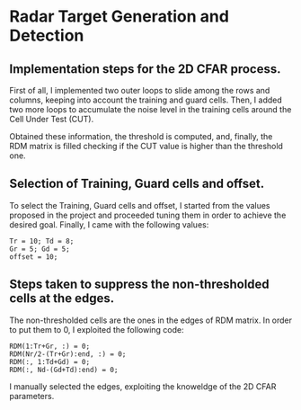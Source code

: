 
# Radar Target Generation and Detection

## Implementation steps for the 2D CFAR process.
First of all, I implemented two outer loops to slide among the rows and columns,
keeping into account the training and guard cells. Then, I added two more loops
to accumulate the noise level in the training cells around the Cell Under Test (CUT).

Obtained these information, the threshold is computed, and, finally, the RDM matrix
is filled checking if the CUT value is higher than the threshold one.



## Selection of Training, Guard cells and offset.
To select the Training, Guard cells and offset, I started from the values proposed
in the project and proceeded tuning them in order to achieve the desired goal.
Finally, I came with the following values:
````
Tr = 10; Td = 8;
Gr = 5; Gd = 5;
offset = 10;
````

## Steps taken to suppress the non-thresholded cells at the edges.
The non-thresholded cells are the ones in the edges of RDM matrix. 
In order to put them to 0, I exploited the following code:

````
RDM(1:Tr+Gr, :) = 0;
RDM(Nr/2-(Tr+Gr):end, :) = 0;
RDM(:, 1:Td+Gd) = 0;
RDM(:, Nd-(Gd+Td):end) = 0;
````

I manually selected the edges, exploiting the knoweldge of the 2D CFAR parameters.



